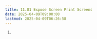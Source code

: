 ```yaml
---
title: 11.01 Expose Screen Print Screens
date: 2025-04-09T09:00:00
lastmod: 2025-04-09T06:26:58
---
```


1.
